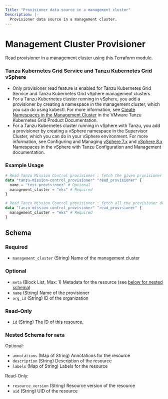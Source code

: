 ```yaml
---
Title: "Provisioner data source in a management cluster"
Description: |-
  Provisioner data source in a management cluster.
---
```


# Management Cluster Provisioner

Read provisioner in a management cluster using this Terraform module.

### Tanzu Kubernetes Grid Service and Tanzu Kubernetes Grid vSphere
- Only provisioner read feature is enabled for Tanzu Kubernetes Grid Service and Tanzu Kubernetes Grid vSphere management clusters.
- For a Tanzu Kubernetes cluster running in vSphere, you add a provisioner by creating
  a namespace in the management cluster, which you can do using kubectl.
  For more information, see [Create Namespaces in the Management Cluster][create-namespaces-in-the-management-cluster] in the VMware Tanzu Kubernetes Grid Product Documentation.
- For a Tanzu Kubernetes cluster running in vSphere with Tanzu, you add a provisioner by creating
  a vSphere namespace in the Supervisor Cluster, which you can do in your vSphere environment.
  For more information, see Configuring and Managing [vSphere 7.x][vsphere-7.x] and  [vSphere 8.x][vsphere-8.x] Namespaces in the vSphere with
  Tanzu Configuration and Management documentation.

[create-namespaces-in-the-management-cluster]: https://docs.vmware.com/en/VMware-Tanzu-Kubernetes-Grid/1.5/vmware-tanzu-kubernetes-grid-15/GUID-cluster-lifecycle-multiple-management-clusters.html
[vsphere-7.x]: https://docs.vmware.com/en/VMware-vSphere/7.0/vmware-vsphere-with-tanzu/GUID-1544C9FE-0B23-434E-B823-C59EFC2F7309.html
[vsphere-8.x]: https://docs.vmware.com/en/VMware-vSphere/8.0/vsphere-with-tanzu-services-workloads/GUID-1544C9FE-0B23-434E-B823-C59EFC2F7309.html

### Example Usage

```terraform
# Read Tanzu Mission Control provisioner : fetch the given provisioner details
data "tanzu-mission-control_provisioner" "read_provisioner" {
  name = "test-provisioner" # Optional
  management_cluster = "eks" # Required
}

# Read Tanzu Mission Control provisioner : fetch all the provisioner details for the given management cluster
data "tanzu-mission-control_provisioner" "read_provisioner" {
  management_cluster = "eks" # Required
}
```

<!-- schema generated by tfplugindocs -->
## Schema

### Required

- `management_cluster` (String) Name of the management cluster

### Optional

- `meta` (Block List, Max: 1) Metadata for the resource (see [below for nested schema](#nestedblock--meta))
- `name` (String) Name of the provisioner
- `org_id` (String) ID of the organization

### Read-Only

- `id` (String) The ID of this resource.

<a id="nestedblock--meta"></a>
### Nested Schema for `meta`

Optional:

- `annotations` (Map of String) Annotations for the resource
- `description` (String) Description of the resource
- `labels` (Map of String) Labels for the resource

Read-Only:

- `resource_version` (String) Resource version of the resource
- `uid` (String) UID of the resource